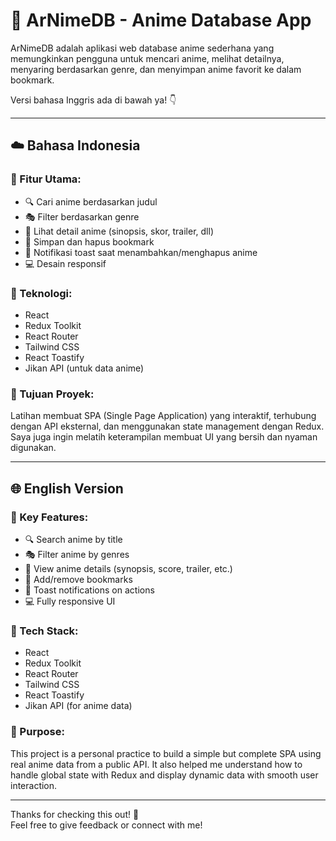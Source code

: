 # 🌸 ArNimeDB - Anime Database App

ArNimeDB adalah aplikasi web database anime sederhana yang memungkinkan pengguna untuk mencari anime, melihat detailnya, menyaring berdasarkan genre, dan menyimpan anime favorit ke dalam bookmark.

Versi bahasa Inggris ada di bawah ya! 👇

---

## ☁️ Bahasa Indonesia

### 🚀 Fitur Utama:

- 🔍 Cari anime berdasarkan judul
- 🎭 Filter berdasarkan genre
- 📄 Lihat detail anime (sinopsis, skor, trailer, dll)
- 📑 Simpan dan hapus bookmark
- 🔔 Notifikasi toast saat menambahkan/menghapus anime
- 💻 Desain responsif

### 🔧 Teknologi:

- React
- Redux Toolkit
- React Router
- Tailwind CSS
- React Toastify
- Jikan API (untuk data anime)

### 🎯 Tujuan Proyek:

Latihan membuat SPA (Single Page Application) yang interaktif, terhubung dengan API eksternal, dan menggunakan state management dengan Redux. Saya juga ingin melatih keterampilan membuat UI yang bersih dan nyaman digunakan.

---

## 🌐 English Version

### 🚀 Key Features:

- 🔍 Search anime by title
- 🎭 Filter anime by genres
- 📄 View anime details (synopsis, score, trailer, etc.)
- 📑 Add/remove bookmarks
- 🔔 Toast notifications on actions
- 💻 Fully responsive UI

### 🔧 Tech Stack:

- React
- Redux Toolkit
- React Router
- Tailwind CSS
- React Toastify
- Jikan API (for anime data)

### 🎯 Purpose:

This project is a personal practice to build a simple but complete SPA using real anime data from a public API. It also helped me understand how to handle global state with Redux and display dynamic data with smooth user interaction.

---


Thanks for checking this out! 🌸  
Feel free to give feedback or connect with me!
